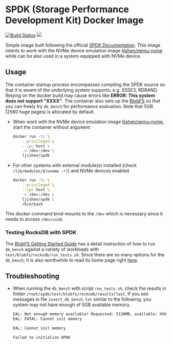# SPDK (Storage Performance Development Kit) Docker Image

[![Build Status](https://travis-ci.org/ljishen/nvme-env.svg?branch=master)](https://travis-ci.org/ljishen/nvme-env)
[![](https://images.microbadger.com/badges/image/ljishen/spdk.svg)](http://microbadger.com/images/ljishen/spdk)

Simple image built following the official [SPDK Documentation](https://github.com/spdk/spdk). This image intents to work with the NVMe device emulation image [ljishen/qemu-nvme](https://github.com/ljishen/nvme-env/tree/master/docker/qemu-nvme) while can be also used in a system equipped with NVMe device.


## Usage

The container startup process encompasses compiling the SPDK source so that it is aware of the underlying system supports, e.g. SSSE3, RDRAND. Relying on the docker build may cause errors like **ERROR: This system does not support "XXXX"**. The container also sets up the [BlobFS](http://www.spdk.io/doc/blobfs.html) so that you can freely try `db_bench` for performance evaluation. Note that 5GB (2560 huge pages) is allocated by default.

* When work with the NVMe device emulation image [ljishen/qemu-nvme](https://github.com/ljishen/nvme-env/tree/master/docker/qemu-nvme), start the container without argument
  ```bash
  docker run -ti \
      --privileged \
      --ipc host \
      -v /dev:/dev \
      ljishen/spdk
  ```

* For other systems with external module(s) installed (check `/lib/modules/$(uname -r)`) and NVMe devices enabled
  ```bash
  docker run -ti \
      --privileged \
      --ipc host \
      -v /dev:/dev \
      ljishen/spdk \
      /bin/bash
  ```

This docker command bind-mounts to the `/dev` which is necessary since it needs to access `/dev/uio0`.
<!---
Here is the error message if we don't bind-mounts to /dev

```bash
EAL: Cannot open /dev/uio0: No such file or directory
EAL: Requested device 0000:00:04.0 cannot be used
mkfs.c:  77:spdk_mkfs_run: *ERROR*: bdev Nvme0n1 not found
```
-->

### Testing RocksDB with SPDK

The [BlobFS Getting Started Guide](http://www.spdk.io/doc/blobfs.html) has a detail instruction of how to run `db_bench` against a variety of workloads with `test/blobfs/rocksdb/run_tests.sh`. Since there are so many options for the `db_bench`, it is also worthwhile to read its home page right [here](https://github.com/facebook/rocksdb/wiki/Benchmarking-tools#db_bench).


## Troubleshooting

* When running the `db_bench` with script `run_tests.sh`, check the results in folder `/root/spdk/test/blobfs/rocksdb/results/last`. If you see messages in file `insert_db_bench.txt` similar to the following, you system may not have enough of 5GB available memory.
  ```bash
  EAL: Not enough memory available! Requested: 5120MB, available: XXXXMB
  EAL: FATAL: Cannot init memory

  EAL: Cannot init memory

  Failed to initialize DPDK
  ```
